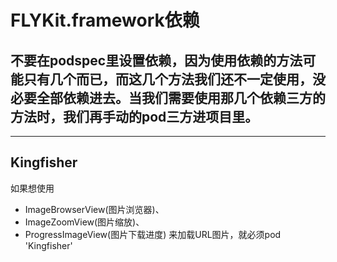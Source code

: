 # FLYKit.framework依赖

## 不要在podspec里设置依赖，因为使用依赖的方法可能只有几个而已，而这几个方法我们还不一定使用，没必要全部依赖进去。当我们需要使用那几个依赖三方的方法时，我们再手动的pod三方进项目里。

---



## Kingfisher

如果想使用
- ImageBrowserView(图片浏览器)、
- ImageZoomView(图片缩放)、
- ProgressImageView(图片下载进度)
来加载URL图片，就必须pod 'Kingfisher'





